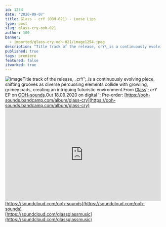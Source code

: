 ```yaml
---
id: 1254
date: '2020-09-07'
title: Glass - crY (OOH-021) - Loose Lips
type: post
slug: glass-cry-ooh-021
author: 100
banner:
  - imported/glass-cry-ooh-021/image1254.jpeg
description: "Title track of the release, crY\_is a continuously evolving piece, shifting grooves as diverse percussing elements collide with growling, grimey pads, creating an intriguing futuristic environment. From Glass' crY EP on OOH-sounds. Out 18.09.2020 on digital – Pre-order: https://ooh-sounds.bandcamp.com/album/glass-cry https://soundcloud.com/ooh-soundshttps://soundcloud.com/glassglassmusic [...]Read More..."
published: true
tags: premiere
featured: false
itworked: true
---
```

![image](../imported/glass-cry-ooh-021/image1254.jpeg)Title track of the release, _crY';_is a continuously evolving piece, shifting grooves as diverse percussing elements collide with growling, grimey pads, creating an intriguing futuristic environment.From [Glass](https://soundcloud.com/glassglassmusic)'; _crY_ EP on [OOH-sounds](https://ooh-sounds.bandcamp.com/).Out 18.09.2020 on digital '; Pre-order: [https://ooh-sounds.bandcamp.com/album/glass-cry](https://ooh-sounds.bandcamp.com/album/glass-cry)<iframe width='100%' height='300' scrolling='no' frameborder='no' allow='autoplay' src='https://w.soundcloud.com/player/?url=https%3A//api.soundcloud.com/tracks/889325689&color=%23ff5500&auto_play=false&hide_related=false&show_comments=true&show_user=true&show_reposts=false&show_teaser=true'></iframe>[https://soundcloud.com/ooh-sounds](https://soundcloud.com/ooh-sounds)  
[https://soundcloud.com/glassglassmusic](https://soundcloud.com/glassglassmusic)